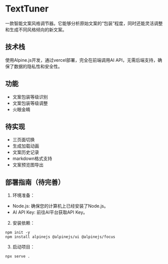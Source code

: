 # TextTuner
一款智能文案风格调节器。它能够分析原始文案的“包装”程度，同时还能灵活调整和生成不同风格倾向的新文案。

## 技术栈
使用Alpine.js开发，通过vercel部署，完全在前端调用AI API，无需后端支持，确保了数据的隐私性和安全性。

## 功能
- 文案包装等级识别
- 文案包装等级调整
- 火眼金睛

## 待实现
- 三页面切换
- 生成加载动画
- 文案历史记录
- markdown格式支持
- 文案预览图导出

## 部署指南（待完善）
1. 环境准备：
- Node.js: 确保您的计算机上已经安装了Node.js。
- AI API Key: 前往AI平台获取API Key。
2. 安装依赖：
```
npm init -y
npm install alpinejs @alpinejs/ui @alpinejs/focus
```
3. 启动项目：
```
npx serve .
```